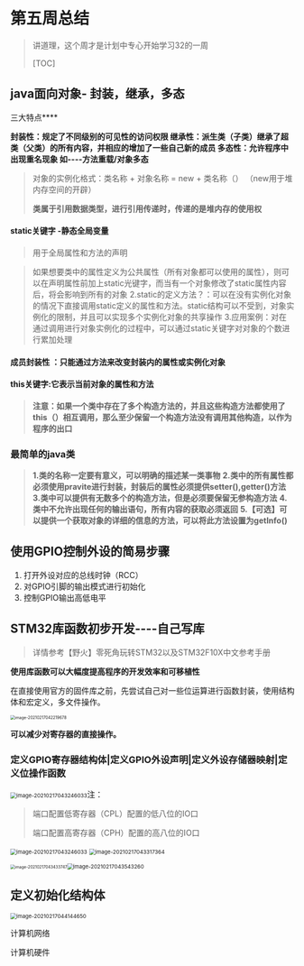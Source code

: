 # 第五周总结

>讲道理，这个周才是计划中专心开始学习32的一周
>
>[TOC]

## java面向对象- 封装，继承，多态

三大特点****

**封装性：规定了不同级别的可见性的访问权限
 继承性：派生类（子类）继承了超类（父类）的所有内容，并相应的增加了一些自己新的成员
 多态性：允许程序中出现重名现象 如----方法重载/对象多态**

>对象的实例化格式：类名称 + 对象名称 = new + 类名称（） （new用于堆内存空间的开辟）
>
>**类属于引用数据类型，进行引用传递时，传递的是堆内存的使用权**

#### **static关键字** -静态全局变量

> 用于全局属性和方法的声明

>如果想要类中的属性定义为公共属性（所有对象都可以使用的属性），则可以在声明属性前加上static光键字，而当有一个对象修改了static属性内容后，将会影响到所有的对象
> 2.static的定义方法？：可以在没有实例化对象的情况下直接调用static定义的属性和方法。static结构可以不受到，对象实例化的限制，并且可以实现多个实例化对象的共享操作
> 3.应用案例：对在通过调用进行对象实例化的过程中，可以通过static关键字对对象的个数进行累加处理

#### 成员封装性 ：只能通过方法来改变封装内的属性或实例化对象

#### this关键字:它表示当前对象的属性和方法

>**注意：如果一个类中存在了多个构造方法的，并且这些构造方法都使用了this（）相互调用，那么至少保留一个构造方法没有调用其他构造，以作为程序的出口**

### 最简单的java类

>**1.类的名称一定要有意义，可以明确的描述某一类事物**
> **2.类中的所有属性都必须使用pravite进行封装，封装后的属性必须提供setter(),getter()方法**
> **3.类中可以提供有无数多个的构造方法，但是必须要保留无参构造方法**
> **4.类中不允许出现任何的输出语句，所有内容的获取必须返回**
> **5.【可选】可以提供一个获取对象的详细的信息的方法，可以将此方法设置为getInfo()**

## 使用GPIO控制外设的简易步骤

1. 打开外设对应的总线时钟（RCC）
2. 对GPIO引脚的输出模式进行初始化
3. 控制GPIO输出高低电平

## STM32库函数初步开发----自己写库

>详情参考【野火】零死角玩转STM32以及STM32F10X中文参考手册

**使用库函数可以大幅度提高程序的开发效率和可移植性**

在直接使用官方的固件库之前，先尝试自己对一些位运算进行函数封装，使用结构体和宏定义，多文件操作。

<img src="https://gitee.com/Veerax/typora_photo/raw/master/img/20210217042219.png" alt="image-20210217042219678" style="zoom:50%;" />

**可以减少对寄存器的直接操作。**



### 定义GPIO寄存器结构体|定义GPIO外设声明|定义外设存储器映射|定义位操作函数

<img src="https://gitee.com/Veerax/typora_photo/raw/master/img/20210217043246.png" alt="image-20210217043246033" style="zoom: 67%;" />注：

> 端口配置低寄存器（CPL）配置的低八位的IO口
>
> 端口配置高寄存器（CPH）配置的高八位的IO口
>
> 



<img src="https://gitee.com/Veerax/typora_photo/raw/master/img/20210217043246.png" alt="image-20210217043246033" style="zoom: 67%;" />

<img src="https://gitee.com/Veerax/typora_photo/raw/master/img/20210217043317.png" alt="image-20210217043317364" style="zoom:67%;" />

<img src="https://gitee.com/Veerax/typora_photo/raw/master/img/20210217043433.png" alt="image-20210217043433747" style="zoom: 50%;" /><img src="https://gitee.com/Veerax/typora_photo/raw/master/img/20210217043543.png" alt="image-20210217043543260" style="zoom:67%;" />

## 定义初始化结构体

<img src="https://gitee.com/Veerax/typora_photo/raw/master/img/20210217044144.png" alt="image-20210217044144650" style="zoom:67%;" />

计算机网络

计算机硬件